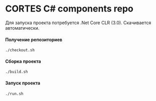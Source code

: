 # CORTES C# components repo

Для запуска проекта потребуется .Net Core CLR (3.0). Скачивается автоматически. 

#### Получение репозиториев

    ./checkout.sh

#### Сборка проекта 

    ./build.sh

#### Запуск проекта

	./run.sh

